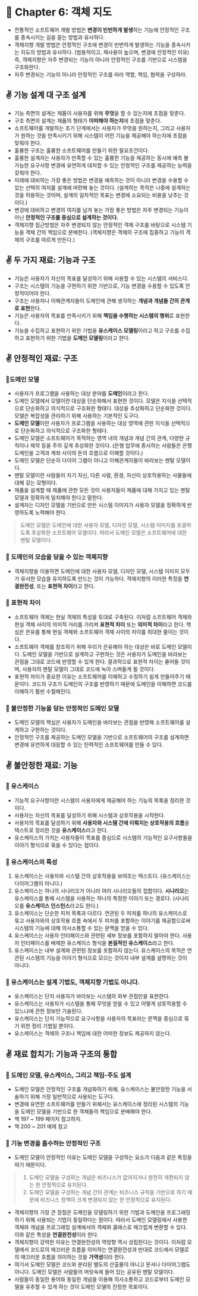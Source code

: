 # 🌈 Chapter 6: 객체 지도

- 전통적인 소프트웨어 개발 방법은 **변경이 빈번하게 발생**하는 기능에 안정적인 구조를 종속시키는 길을 묻는 방법과 유사하다.
- 객체지향 개발 방법은 안정적인 구조에 변경이 빈번하게 발생하는 기능을 종속시키는 지도의 방법과 유사하다. (범용적이고, 재사용이 높으며, 변경에 안정적인 이유) 즉, 객체지향은 자주 변경되는 기능이 아니라 안정적인 구조를 기반으로 시스템을 구조화한다.
- 자주 변경되는 기능이 아니라 안정적인 구조를 따라 역할, 책임, 협력을 구성하라.

## ✌️ 기능 설계 대 구조 설계
- 기능 측면의 설계는 제품이 사용자를 위해 **무엇**을 할 수 있는지에 초점을 맞춘다.
- 구조 측면의 설계는 제품의 형태가 **어떠해야 하는지**에 초점을 맞춘다.
- 소프트웨어를 개발하는 초기 단계에서는 사용자가 무엇을 원하는지, 그리고 사용자가 원하는 것을 만족시키기 위해 시스템이 어떤 기능을 제공해야 하는지에 초점을 맞춰야 한다.
- 훌륭한 구조는 훌륭한 소프트웨어를 만들기 위한 필요조건이다.
- 훌륭한 설계자는 사용자가 만족할 수 있는 훌륭한 기능을 제공하는 동시에 예측 불가능한 요구사항 변경에 유연하게 대처할 수 있는 안정적인 구조를 제공하는 능력을 갖춰야 한다.
- 미래에 대비하는 가장 좋은 방법은 변경을 예측하는 것이 아니라 변경을 수용할 수 있는 선택의 여지를 설계에 마련해 놓는 것이다. (설계하는 목적은 나중에 설계하는 것을 허용하는 것이며, 설계의 일차적인 목표는 변경에 소요되는 비용을 낮추는 것이다.)
- 변겅에 대비하고 변경의 여지를 남겨 놓는 가장 좋은 방법은 자주 변경되는 기능이 아닌 **안정적인 구조를 중심으로 설계하는 것이다.**
- 객체지향 접근방법은 자주 변경되지 않는 안정적인 객체 구조를 바탕으로 시스템 기능을 객체 간의 책임으로 분배한다. (객체지향은 객체의 구조에 집중하고 기능이 객체의 구조를 따르게 만든다.)

## ✌️ 두 가지 재료: 기능과 구조
- 기능은 사용자가 자신의 목표를 달성하기 위해 사용할 수 있는 시스템의 서비스다.
- 구조는 시스템의 기능을 구현하기 위한 기반으로, 기능 변경을 수용할 수 있도록 안정적이어야 한다.
- 구조는 사용자나 이해관계자들이 도메인에 관해 생각하는 **개념과 개념들 간의 관계로 표현**한다.
- 기능은 사용자의 목표를 만족시키기 위해 **책임을 수행하는 시스템의 행위**로 표현한다.
- 기능을 수집하고 표현하기 위한 기법을 **유스케이스 모델링**이라고 하고 구조를 수집하고 표현하기 위한 기법을 **도메인 모델링**이라고 한다.

## ✌️ 안정적인 재료: 구조

### 🎈도메인 모델
- 사용자가 프로그램을 사용하는 대상 분야를 **도메인**이라고 한다.
- 도메인 모델에서 모델이란 대상을 단순화해서 표현한 것이다. 모델은 지식을 선택적으로 단순화하고 의식적으로 구조화한 형태다. 대상을 추상화하고 단순화한 것이다. 모델은 복잡성을 관리하기 위해 사용하는 기본적인 도구다.
- **도메인 모델**이란 사용자가 프로그램을 사용하는 대상 영역에 관한 지식을 선택적으로 단순화하고 의식적으로 구조화한 형태다.
- 도메인 모델은 소프트웨어가 목적하는 영역 내의 개념과 개념 간의 관계, 다양한 규칙이나 제약 등을 주의 깊게 추상화한 것이다. (은행 업무에 종사하는 사람들은 은행 도메인을 고객과 계좌 사이의 돈의 흐름으로 이해할 것이다.)
- 도메인 모델은 단순히 다이어 그램이 아니고 이해관계자들이 바라보는 멘탈 모델이다.
- 멘탈 모델이란 사람들이 자기 자신, 다른 사람, 환경, 자신이 상호작용하는 사물들에 대해 갖는 모형이다.
- 제품을 설계할 때 제품에 관한 모든 것이 사용자들이 제품에 대해 가지고 있는 멘탈 모델과 정확하게 일치해야 한다고 말한다.
- 설계자는 디자인 모델을 기반으로 만든 시스템 이미지가 사용자 모델을 정확하게 반영하도록 노력해야 한다.

> 도메인 모델은 도메인에 대한 사용자 모델, 디자인 모델, 시스템 이미지를 포괄하도록 추상화한 소프트웨어 모델이다. 따라서 도메인 모델은 소프트웨어에 대한 멘탈 모델이다.

### 🎈 도메인의 모습을 담을 수 있는 객체지향
- 객체지향을 이용하면 도메인에 대한 사용자 모델, 디자인 모델, 시스템 이미지 모두가 유사한 모습을 유지하도록 만드는 것이 가능하다. 객체지향의 이러한 특징을 **연결완전성**, 또는 **표현적 차이**라고 한다.

### 🎈 표현적 차이
- 소프트웨어 객체는 현실 객체의 특성을 토대로 구축된다. 이처럼 소프트웨어 객체와 현실 객체 사이의 의미적 거리를 가리켜 **표현적 차이** 또는 **의미적 차이**라고 한다. 핵심은 은유를 통해 현실 객체와 소프트웨어 객체 사이의 차이를 최대한 줄이는 것이다.
- 소프트웨어 객체를 창조하기 위해 우리가 은유해야 하는 대상은 바로 도메인 모델이다. 도메인 모델을 기반으로 설계하고 구현하는 것은 사용자가 도메인을 바라보는 관점을 그대로 코드에 반영할 수 있게 한다. 결과적으로 표현적 차이는 줄어들 것이며, 사용자의 멘탈 모델이 그대로 코드에 녹아 스며들게 될 것이다.
- 표현적 차이가 중요한 이유는 소프트웨어를 이해하고 수정하기 쉽게 만들어주기 때문이다. 코드의 구조가 도메인의 구조를 반영하기 때문에 도메인을 이해하면 코드를 이해하기 훨씬 수월해진다.

### 🎈 불안정한 기능을 담는 안정적인 도메인 모델
- 도메인 모델의 핵심은 사용자가 도메인을 바라보는 관점을 반영해 소프트웨어를 설계하고 구현하는 것이다.
- 안정적인 구조를 제공하는 도메인 모델을 기반으로 소프트웨어의 구조를 설계하면 변경에 유연하게 대응할 수 있는 탄력적인 소프트웨어를 만들 수 있다.

## ✌️ 불안정한 재료: 기능

### 🎈 유스케이스
- 기능적 요구사항이란 시스템이 사용자에게 제공해야 하는 기능의 목록을 정리한 것이다.
- 사용자는 자신의 목표를 달성하기 위해 시스템과 상호작용을 시작한다.
- 사용자의 목표를 달성하기 위해 **사용자와 시스템 간에 이뤄지는 상호작용의 흐름**을 텍스트로 정리한 것을 **유스케이스**라고 한다.
- 유스케이스의 가치는 사용자들이 목표를 중심으로 시스템의 기능적인 요구사항들을 이야기 형식으로 묶을 수 있다는 점이다.

### 🎈 유스케이스의 특성
1. 유스케이스는 사용자와 시스템 간의 상호작용을 보여조는 텍스트다. (유스케이스는 다이어그램이 아니다.)
2. 유스케이스는 하나의 시나리오가 아니라 여러 시나리오들의 집합이다.
**시나리오**는 유스케이스를 통해 시스템을 사용하는 하나의 특정한 이야기 또는 경로다. (시나리오를 **유스케이스 인스턴스**라고도 한다.)
3. 유스케이스는 단순한 피처 목록과 다르다.
연관된 두 피처를 하나의 유스케이스로 묶고 사용자와의 상호작용 흐름 속에서 두 피처를 포함하는 이야기를 제공함으로써 시스템의 기능에 대해 의사소통할 수 있는 문맥을 얻을 수 있다.
4. 유스케이스는 사용자 인터페이스와 관련된 세부 정보를 포함하지 말아야 한다.
사용자 인터페이스를 배제한 유스케이스 형식을 **본질적인 유스케이스**라고 한다.
5. 유스케이스는 내부 설계와 관련된 정보를 포함하지 않는다.
유스케이스의 목적은 연관된 시스템의 기능을 이야기 형식으로 모으는 것이지 내부 설계를 설명하는 것이 아니다.

### 🎈 유스케이스는 설계 기법도, 객체지향 기법도 아니다.
- 유스케이스는 단지 사용자가 바라보는 시스템의 외부 관점만을 표현한다.
- 유스케이스는 사용자가 시스템을 통해 무엇을 얻을 수 있고 어떻게 상호작용할 수 있느냐에 관한 정보만 기술된다.
- 유스케이스는 단지 기능적으로 요구사항을 사용자의 목표라는 문맥을 중심으로 묶기 위한 정리 기법일 뿐이다.
- 유스케이스는 객체의 구조나 책임에 대한 어떠한 정보도 제공하지 않는다.

## ✌️ 재료 합치기: 기능과 구조의 통합

### 🎈 도메인 모델, 유스케이스, 그리고 책임-주도 설계
- 도메인 모델은 안정적인 구조를 개념화하기 위해, 유스케이스는 불안정한 기능을 서술하기 위해 가장 일반적으로 사용되는 도구다.
- 변경에 유연한 소프트웨어를 만들기 위해서는 유스케이스에 정리된 시스템의 기능을 도메인 모델을 기반으로 한 객체들의 책임으로 분배해야 한다.
- 책 197 ~ 199 페이지 참고하자.
- 책 200 ~ 201 예제 참고

### 🎈 기능 변경을 흡수하는 안정적인 구조
- 도메인 모델이 안정적인 이유는 도메인 모델을 구성하는 요소가 다음과 같은 특징을 띠기 때문이다.

> 1. 도메인 모델을 구성하는 개념은 비즈니스가 없어지거나 완전히 개편되지 않는 한 안정적으로 유지된다.
> 2. 도메인 모델을 구성하는 개념 간의 관계는 비즈니스 규칙을 기반으로 하기 때문에 비즈니스 정책이 크게 변경되지 않는 한 안정적으로 유지된다.

- 객체지향의 가장 큰 장점은 도메인을 모델링하기 위한 기법과 도메인을 프로그래밍하기 위해 사용되는 기법이 동일하다는 점이다. 따라서 도메인 모델링에서 사용한 객체와 개념을 프로그래밍 설계에서의 객체와 클래스로 매끄럽게 변환할 수 있다. 이와 같은 특성을 **연결완전성**이라 한다.
- 객체지향이 강력한 이유는 연결완전성의 역방향 역시 성립한다는 것이다. 이처럼 모델에서 코드로의 매끄러운 흐름을 의미하는 연결완전성과 반대로 코드에서 모델로의 매끄러운 흐름을 의미하는 것을 **가역성**이라 한다.
- 여기서 도메인 모델은 코드와 분리된 별도의 산출물이 아니고 문서나 다이어그램도 아니다. 도메인 모델은 사람들의 머릿속에 들어 있는 공유된 멘탈 모델이다.
- 사람들이 동일한 용어와 동일한 개념을 이용해 의사소통하고 코드로부터 도메인 모델을 유추할 수 있게 하는 것이 도메인 모델의 진정한 목표이다.
